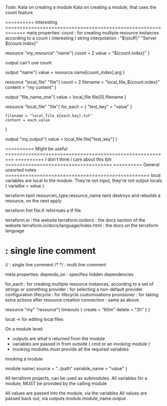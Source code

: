 Todo:
Kata on creating a module
Kata on creating a module, that uses the count feature

========== Interesting =============================================================
meta properties:
count       :   for creating multiple resource instances according to a count ( interesting )
string interpolation : "${stuff}"
"Server ${count.index}"

resource "my_resource" "name"{
    count = 2
    value = "${count.index}"
}

output can't use count

output "name"{
    value = resource.name[count_index].arg
}

resource "local_file" "file"{
    count = 2
    filename = "local_file_${count.index}"
    content = "my content"
}

output "file_name_one"{
    value = local_file.file[0].filename
}

resource "local_file" "file"{
    for_each = {
        "test_key" = "value"
    }

    filename = "local_file_${each.key}.txt"
    content = each.value
}

output "my_output"{
    value = local_file.file["test_key"]
}

========== Might be useful =========================================================
========== I don't think i care about this tbh =====================================
========== General unsorted notes ==================================================
local variables are local to the module. They're not input, they're not output
locals {
    varialbe = value
}

terraform taint resourcen_type.resource_name 
taint destroys and rebuilds a resource, on the next apply

terraform fmt file.tf
reformats a tf file

terraform.io : the website
terraform.io/docs : the docs section of the website
terraform.io/docs/language/index.html : the docs on the terraform language

# : single line comment
// : single line comment
/* */ : multi line comment

meta properties:
depends_on  :   specifies hidden dependencies


for_each    :   for creating multiple resource instances, according to a set of strings or something
provider    :   for selecting a non-default provider configuration
lifecycle   :   for lifecycle customisations
provisioner :   for taking extra actions after resource creation
connection  :   same as above

resource "my" "resource"{
    timeouts {
        create = "60m"
        delete = "2h"
    }
}

local -> for editing local files


On a module level:
* outputs are what's returned from the module
* variables are passed in from outside ( cmd or an invoking module )
* invoking modules must provide all the required variables


invoking a module

module name{
    source = "../path"
    variable_name = "value"
}


All terraform projects, can be used as submodules.
All variables for a module, MUST be provided by the calling module

All values are passed into the module, via the variables
All values are passed back out, via outputs
module.module_name.output
